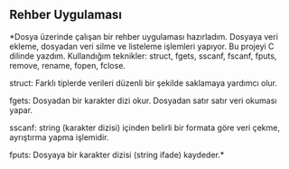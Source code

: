 ## Rehber Uygulaması
*Dosya üzerinde çalışan bir rehber uygulaması hazırladım. Dosyaya veri ekleme, dosyadan veri silme ve listeleme işlemleri
yapıyor. Bu projeyi C dilinde yazdım. Kullandığım teknikler: struct, fgets, sscanf, fscanf, fputs, remove, rename, fopen, fclose.

struct: Farklı tiplerde verileri düzenli bir şekilde saklamaya yardımcı olur.

fgets: Dosyadan bir karakter dizi okur. Dosyadan satır satır veri okuması yapar.

sscanf: string (karakter dizisi) içinden belirli bir formata göre veri çekme, ayrıştırma yapma işlemidir.

fputs: Dosyaya bir karakter dizisi (string ifade) kaydeder.*
